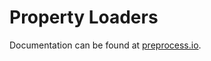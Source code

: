 # Property Loaders

Documentation can be found at [preprocess.io](https://preprocess.io#property-loaders).

